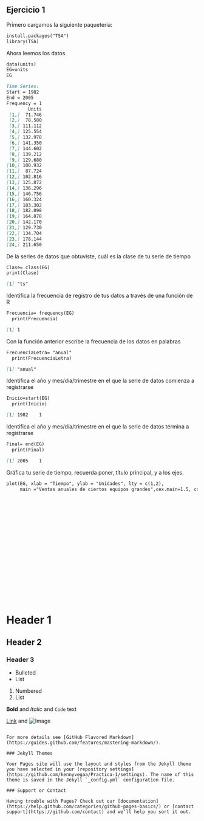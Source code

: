 ## Ejercicio 1

Primero cargamos la siguiente paqueteria:

```markdown
install.packages("TSA")
library(TSA)
```
Ahora leemos los datos
```markdown
data(units)
EG=units
EG
```
```markdown
Time Series:
Start = 1982 
End = 2005 
Frequency = 1 
        Units
 [1,]  71.746
 [2,]  78.580
 [3,] 111.112
 [4,] 125.554
 [5,] 132.978
 [6,] 141.350
 [7,] 144.602
 [8,] 139.212
 [9,] 129.680
[10,] 100.932
[11,]  87.724
[12,] 102.816
[13,] 125.872
[14,] 136.296
[15,] 146.756
[16,] 160.324
[17,] 183.302
[18,] 182.098
[19,] 164.878
[20,] 142.170
[21,] 129.730
[22,] 134.704
[23,] 178.144
[24,] 211.650
```
De la series de datos que obtuviste, cuál es la clase de tu serie de tiempo
```markdown
Clase= class(EG)
print(Clase)
```
```markdown
[1] "ts"
```
Identifica la frecuencia de registro de tus datos a través de una función de R
```markdown
Frecuencia= frequency(EG)
  print(Frecuencia)
```
```markdown
[1] 1
```
Con la función anterior escribe la frecuencia de los datos en palabras
```markdown
FrecuenciaLetra= "anual"
  print(FrecuenciaLetra)
```
```markdown
[1] "anual"
```
Identifica el año y mes/día/trimestre en el que la serie de datos comienza a registrarse 
```markdown
Inicio=start(EG)
  print(Inicio)
```
```markdown
[1] 1982    1
```
Identifica el año y mes/día/trimestre en el que la serie de datos términa a registrarse 
```markdown
Final= end(EG)
  print(Final)
```
```markdown
[1] 2005    1
```
Gráfica tu serie de tiempo, recuerda poner, título principal, y a los ejes.
```markdown
plot(EG, xlab = "Tiempo", ylab = "Unidades", lty = c(1,2),
     main ="Ventas anuales de ciertos equipos grandes",cex.main=1.5, col= "darkturquoise")
```
```markdown

```
```markdown

```
```markdown

```
```markdown

```
```markdown

```
```markdown

```
```markdown

```
```markdown

```
```markdown

```
```markdown

```
```markdown

```
```markdown

```
```markdown

```
```markdown

```
```markdown

```
```markdown

```
```markdown

```
```markdown

```
```markdown

```
```markdown

```

# Header 1
## Header 2
### Header 3

- Bulleted
- List

1. Numbered
2. List

**Bold** and _Italic_ and `Code` text

[Link](url) and ![Image](src)
```

For more details see [GitHub Flavored Markdown](https://guides.github.com/features/mastering-markdown/).

### Jekyll Themes

Your Pages site will use the layout and styles from the Jekyll theme you have selected in your [repository settings](https://github.com/kennyvegaa/Practica-1/settings). The name of this theme is saved in the Jekyll `_config.yml` configuration file.

### Support or Contact

Having trouble with Pages? Check out our [documentation](https://help.github.com/categories/github-pages-basics/) or [contact support](https://github.com/contact) and we’ll help you sort it out.
